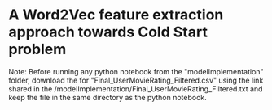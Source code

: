 # A Word2Vec feature extraction approach towards Cold Start problem

Note: Before running any python notebook from the "modelImplementation" folder, download the for "Final_UserMovieRating_Filtered.csv" using the link shared in the /modelImplementation/Final_UserMovieRating_Filtered.txt and keep the file in the same directory as the python notebook.

